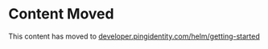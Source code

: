 # Content Moved

This content has moved to [developer.pingidentity.com/helm/getting-started](https://developer.pingidentity.com/helm/getting-started/getting-started.html)
